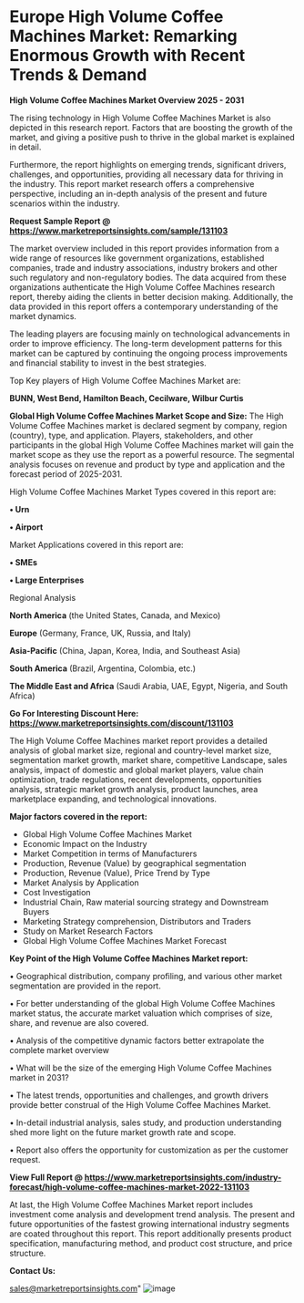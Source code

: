 # Europe High Volume Coffee Machines Market: Remarking Enormous Growth with Recent Trends & Demand

<Strong> High Volume Coffee Machines Market Overview 2025 - 2031</strong>

The rising technology in High Volume Coffee Machines Market is also depicted in this research report. Factors that are boosting the growth of the market, and giving a positive push to thrive in the global market is explained in detail.

Furthermore, the report highlights on emerging trends, significant drivers, challenges, and opportunities, providing all necessary data for thriving in the industry. This report market research offers a comprehensive perspective, including an in-depth analysis of the present and future scenarios within the industry.

<strong>Request Sample Report @ <a href=https://www.marketreportsinsights.com/sample/131103>https://www.marketreportsinsights.com/sample/131103</a></strong>

The market overview included in this report provides information from a wide range of resources like government organizations, established companies, trade and industry associations, industry brokers and other such regulatory and non-regulatory bodies. The data acquired from these organizations authenticate the High Volume Coffee Machines research report, thereby aiding the clients in better decision making. Additionally, the data provided in this report offers a contemporary understanding of the market dynamics.

The leading players are focusing mainly on technological advancements in order to improve efficiency. The long-term development patterns for this market can be captured by continuing the ongoing process improvements and financial stability to invest in the best strategies.

Top Key players of High Volume Coffee Machines Market are:

<strong>BUNN, West Bend, Hamilton Beach, Cecilware, Wilbur Curtis</strong>

<strong><b>Global High Volume Coffee Machines Market Scope and Size:</b></strong>
The High Volume Coffee Machines market is declared segment by company, region (country), type, and application. Players, stakeholders, and other participants in the global High Volume Coffee Machines market will gain the market scope as they use the report as a powerful resource. The segmental analysis focuses on revenue and product by type and application and the forecast period of 2025-2031.

High Volume Coffee Machines Market Types covered in this report are:

<strong>• Urn

• Airport</strong>

Market Applications covered in this report are:

<strong>• SMEs

• Large Enterprises</strong> 

Regional Analysis

<strong>North America</strong> (the United States, Canada, and Mexico)

<strong>Europe</strong> (Germany, France, UK, Russia, and Italy)

<strong>Asia-Pacific</strong> (China, Japan, Korea, India, and Southeast Asia)

<strong>South America</strong> (Brazil, Argentina, Colombia, etc.)

<strong>The Middle East and Africa</strong> (Saudi Arabia, UAE, Egypt, Nigeria, and South Africa)

<strong>Go For Interesting Discount Here: <a href=https://www.marketreportsinsights.com/discount/131103>https://www.marketreportsinsights.com/discount/131103</a></strong>

The High Volume Coffee Machines market report provides a detailed analysis of global market size, regional and country-level market size, segmentation market growth, market share, competitive Landscape, sales analysis, impact of domestic and global market players, value chain optimization, trade regulations, recent developments, opportunities analysis, strategic market growth analysis, product launches, area marketplace expanding, and technological innovations.

<strong><b>Major factors covered in the report:</b></strong>
<ul>
  <li>Global High Volume Coffee Machines Market </li>
  <li>Economic Impact on the Industry</li>
  <li>Market Competition in terms of Manufacturers</li>
  <li>Production, Revenue (Value) by geographical segmentation</li>
  <li>Production, Revenue (Value), Price Trend by Type</li>
  <li>Market Analysis by Application</li>
  <li>Cost Investigation</li>
  <li>Industrial Chain, Raw material sourcing strategy and Downstream Buyers</li>
  <li>Marketing Strategy comprehension, Distributors and Traders</li>
  <li>Study on Market Research Factors</li>
  <li>Global High Volume Coffee Machines Market Forecast</li>
</ul>

<strong><b>Key Point of the High Volume Coffee Machines Market report:</b></strong>

• Geographical distribution, company profiling, and various other market segmentation are provided in the report.

• For better understanding of the global High Volume Coffee Machines market status, the accurate market valuation which comprises of size, share, and revenue are also covered.

• Analysis of the competitive dynamic factors better extrapolate the complete market overview

• What will be the size of the emerging High Volume Coffee Machines market in 2031?

• The latest trends, opportunities and challenges, and growth drivers provide better construal of the High Volume Coffee Machines Market.

• In-detail industrial analysis, sales study, and production understanding shed more light on the future market growth rate and scope.

• Report also offers the opportunity for customization as per the customer request.

<strong><b>View Full Report @ <a href=https://www.marketreportsinsights.com/industry-forecast/high-volume-coffee-machines-market-2022-131103>https://www.marketreportsinsights.com/industry-forecast/high-volume-coffee-machines-market-2022-131103</a></b></strong>


At last, the High Volume Coffee Machines Market report includes investment come analysis and development trend analysis. The present and future opportunities of the fastest growing international industry segments are coated throughout this report. This report additionally presents product specification, manufacturing method, and product cost structure, and price structure.

<strong>Contact Us:</strong>

sales@marketreportsinsights.com"
![image](https://github.com/user-attachments/assets/499c43cb-b49b-4e5a-bd47-39683b5debe5)
